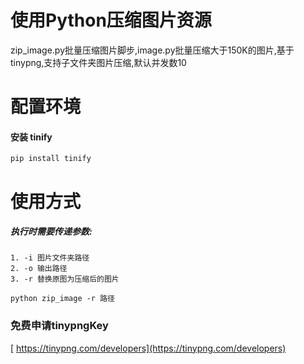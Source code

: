 # 使用Python压缩图片资源
zip_image.py批量压缩图片脚步,image.py批量压缩大于150K的图片,基于tinypng,支持子文件夹图片压缩,默认并发数10

# 配置环境
#### 安装 tinify
`pip install tinify`
# 使用方式
##### 执行时需要传递参数:
    1. -i 图片文件夹路径
    2. -o 输出路径
    3. -r 替换原图为压缩后的图片

`python zip_image -r 路径`

### 免费申请tinypngKey
[ https://tinypng.com/developers](https://tinypng.com/developers)
